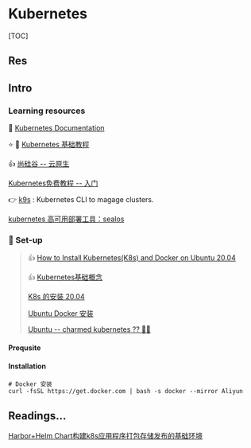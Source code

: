 # Kubernetes

[TOC]



## Res


## Intro
### Learning resources

📂 [Kubernetes Documentation](https://kubernetes.io/docs/home/)

⭐️ 📑  [Kubernetes 基础教程](https://lib.jimmysong.io/kubernetes-handbook/) 

👍 [尚硅谷 -- 云原生](https://www.yuque.com/leifengyang/oncloud/vfvmcd)

[Kubernetes免费教程 -- 入门](https://kuboard.cn/learning/)



👉 [k9s](https://k9scli.io) : Kubernetes CLI to magage clusters. 

[kubernetes 高可用部署工具：sealos](https://icloudnative.io/posts/sealos/)



### 🧱 Set-up

> 👍 [How to Install Kubernetes(K8s) and Docker on Ubuntu 20.04](https://www.letscloud.io/community/how-to-install-kubernetesk8s-and-docker-on-ubuntu-2004)
>
> 👍 [Kubernetes基础概念](https://www.yuque.com/leifengyang/oncloud/ghnb83)
>
> [K8s 的安装 20.04](https://www.jianshu.com/p/520d6414a4ab)
>
> [Ubuntu Docker 安装](https://www.runoob.com/docker/ubuntu-docker-install.html)
>
> [Ubuntu -- charmed kubernetes ?? 🤷‍♀️](https://ubuntu.com/kubernetes/docs/overview) 

#### Prequsite 



#### Installation



```shell
# Docker 安装
curl -fsSL https://get.docker.com | bash -s docker --mirror Aliyun
```



## Readings...

[Harbor+Helm Chart构建k8s应用程序打包存储发布的基础环境](https://blog.51cto.com/leejia/2512739)

